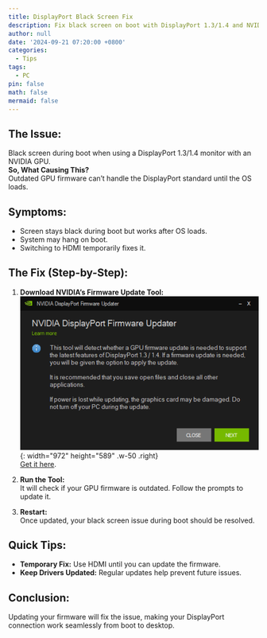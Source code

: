 ```yaml
---
title: DisplayPort Black Screen Fix
description: Fix black screen on boot with DisplayPort 1.3/1.4 and NVIDIA GPU
author: null
date: '2024-09-21 07:20:00 +0800'
categories:
  - Tips
tags:
  - PC
pin: false
math: false
mermaid: false
---
```


## The Issue: 
Black screen during boot when using a DisplayPort 1.3/1.4 monitor with an NVIDIA GPU.  
**So, What Causing This?**  
Outdated GPU firmware can’t handle the DisplayPort standard until the OS loads.

## Symptoms:
- Screen stays black during boot but works after OS loads.
- System may hang on boot.
- Switching to HDMI temporarily fixes it.

## The Fix (Step-by-Step):

1. **Download NVIDIA’s Firmware Update Tool:**  ![alt text](/assets/img/posts/image-2.png){: width="972" height="589" .w-50 .right}  
[Get it here](https://www.nvidia.com/en-us/drivers/nv-uefi-update-x64/).

2. **Run the Tool:**  
It will check if your GPU firmware is outdated. Follow the prompts to update it.

3. **Restart:**  
Once updated, your black screen issue during boot should be resolved.

## Quick Tips:
- **Temporary Fix:** Use HDMI until you can update the firmware.
- **Keep Drivers Updated:** Regular updates help prevent future issues.

## Conclusion:  
Updating your firmware will fix the issue, making your DisplayPort connection work seamlessly from boot to desktop.


